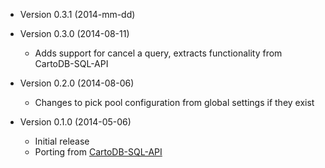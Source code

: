* Version 0.3.1 (2014-mm-dd)

* Version 0.3.0 (2014-08-11)
    - Adds support for cancel a query, extracts functionality from CartoDB-SQL-API

* Version 0.2.0 (2014-08-06)
    - Changes to pick pool configuration from global settings if they exist

* Version 0.1.0 (2014-05-06)
    - Initial release
    - Porting from [CartoDB-SQL-API](https://github.com/CartoDB/CartoDB-SQL-API)
